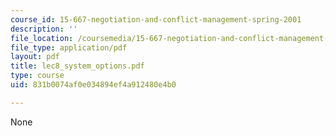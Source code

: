 ```yaml
---
course_id: 15-667-negotiation-and-conflict-management-spring-2001
description: ''
file_location: /coursemedia/15-667-negotiation-and-conflict-management-spring-2001/831b0074af0e034894ef4a912480e4b0_lec8_system_options.pdf
file_type: application/pdf
layout: pdf
title: lec8_system_options.pdf
type: course
uid: 831b0074af0e034894ef4a912480e4b0

---
```

None